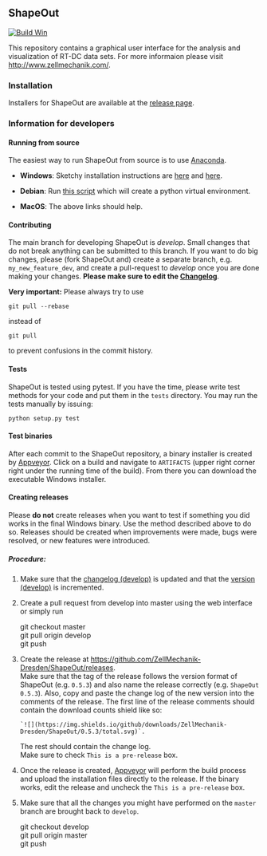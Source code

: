 ## ShapeOut
[![Build Win](https://img.shields.io/appveyor/ci/paulmueller/ShapeOut/master.svg?label=build_win)](https://ci.appveyor.com/project/paulmueller/ShapeOut)

This repository contains a graphical user interface for the analysis
and visualization of RT-DC data sets. For more informaion please visit
http://www.zellmechanik.com/.


### Installation
Installers for ShapeOut are available at the [release page](https://github.com/ZellMechanik-Dresden/ShapeOut/releases).


### Information for developers

#### Running from source
The easiest way to run ShapeOut from source is to use
[Anaconda](http://continuum.io/downloads). 

- **Windows**: Sketchy installation instructions are 
  [here](https://github.com/ZellMechanik-Dresden/ShapeOut/tree/master/freeze_appveyor) and 
  [here](https://github.com/ZellMechanik-Dresden/ShapeOut/blob/master/appveyor.yml).

- **Debian**: Run [this script](https://github.com/ZellMechanik-Dresden/ShapeOut/blob/master/develop/activate_linux.sh)
  which will create a python virtual environment.

- **MacOS**: The above links should help.

#### Contributing
The main branch for developing ShapeOut is *develop*. Small changes that do not
break anything can be submitted to this branch.
If you want to do big changes, please (fork ShapeOut and) create a separate branch,
e.g. `my_new_feature_dev`, and create a pull-request to *develop* once you are done making
your changes.
**Please make sure to edit the 
[Changelog](https://github.com/ZellMechanik-Dresden/ShapeOut/blob/master/CHANGELOG)**. 

**Very important:** Please always try to use 

	git pull --rebase

instead of

	git pull
	
to prevent confusions in the commit history.

#### Tests
ShapeOut is tested using pytest. If you have the time, please write test
methods for your code and put them in the `tests` directory. You may
run the tests manually by issuing:

	python setup.py test
	

#### Test binaries
After each commit to the ShapeOut repository, a binary installer is created
by [Appveyor](https://ci.appveyor.com/project/paulmueller/ShapeOut). Click
on a build and navigate to `ARTIFACTS` (upper right corner right under
the running time of the build). From there you can download the executable
Windows installer.


#### Creating releases
Please **do not** create releases when you want to test if something you
did works in the final Windows binary. Use the method described above to
do so. Releases should be created when improvements were made,
bugs were resolved, or new features were introduced.

##### Procedure:
1. Make sure that the [changelog (develop)](https://github.com/ZellMechanik-Dresden/ShapeOut/blob/develop/CHANGELOG)
   is updated and that the [version (develop)](https://github.com/ZellMechanik-Dresden/ShapeOut/blob/develop/shapeout/_version.py)
   is incremented.

1. Create a pull request from develop into master using the web interface or simply run

    git checkout master  
    git pull origin develop  
    git push  
	
2. Create the release at https://github.com/ZellMechanik-Dresden/ShapeOut/releases.  
   Make sure that the tag of the release follows the version format of ShapeOut
   (e.g. `0.5.3`) and also name the release correctly (e.g. `ShapeOut 0.5.3`).
   Also, copy and paste the change log of the new version into the comments of the release.
   The first line of the release comments should contain the download counts shield like so:
   
       `![](https://img.shields.io/github/downloads/ZellMechanik-Dresden/ShapeOut/0.5.3/total.svg)`.
   
   The rest should contain the change log.  
   Make sure to check `This is a pre-release` box.
   
3. Once the release is created, [Appveyor](https://ci.appveyor.com/project/paulmueller/ShapeOut)
   will perform the build process and upload the installation files directly to the release. 
   If the binary works, edit the release and uncheck the `This is a pre-release` box.

4. Make sure that all the changes you might have performed on the `master` branch are brought back
   to `develop`.
   

    git checkout develop  
    git pull origin master  
    git push     

